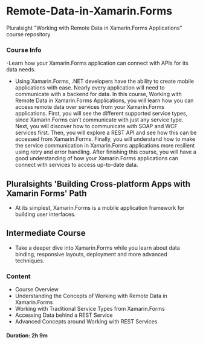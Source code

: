 # Remote-Data-in-Xamarin.Forms
Pluralsight "Working with Remote Data in Xamarin.Forms Applications" course repository

### Course Info

-Learn how your Xamarin.Forms application can connect with APIs for its data needs.

- Using Xamarin.Forms, .NET developers have the ability to create mobile applications with ease. Nearly every application will need to communicate with a backend for data. In this course, Working with Remote Data in Xamarin.Forms Applications, you will learn how you can access remote data over services from your Xamarin.Forms applications. First, you will see the different supported service types, since Xamarin.Forms can’t communicate with just any service type. Next, you will discover how to communicate with SOAP and WCF services first. Then, you will explore a REST API and see how this can be accessed from Xamarin.Forms. Finally, you will understand how to make the service communication in Xamarin.Forms applications more resilient using retry and error handling. After finishing this course, you will have a good understanding of how your Xamarin.Forms applications can connect with services to access up-to-date data.

## Pluralsights 'Building Cross-platform Apps with Xamarin Forms' Path
- At its simplest, Xamarin.Forms is a mobile application framework for building user interfaces.

## Intermediate Course
- Take a deeper dive into Xamarin.Forms while you learn about data binding, responsive layouts, deployment and more advanced techniques.

### Content

- Course Overview
- Understanding the Concepts of Working with Remote Data in Xamarin.Forms
- Working with Traditional Service Types from Xamarin.Forms
- Accessing Data behind a REST Service
- Advanced Concepts around Working with REST Services

#### Duration: 2h 9m



